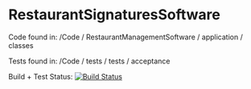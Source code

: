 RestaurantSignaturesSoftware
============================

Code found in: /Code / RestaurantManagementSoftware / application / classes

Tests found in:  /Code / tests / tests / acceptance 

Build + Test Status: [![Build Status](https://travis-ci.org/david8640/RestaurantSignaturesSoftware.png?branch=master)](https://travis-ci.org/david8640/RestaurantSignaturesSoftware)
